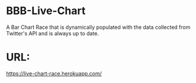 # BBB-Live-Chart
A Bar Chart Race that is dynamically populated with the data collected from Twitter's API and is always up to date.

# URL:
https://live-chart-race.herokuapp.com/
